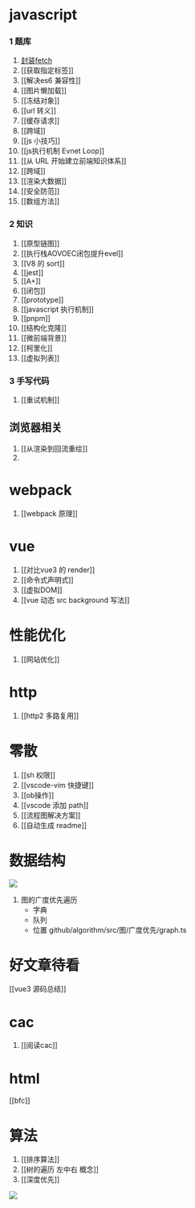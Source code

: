 # javascript
### 1 题库
1. [封装fetch](封装fetch.md)
2. [[获取指定标签]]
3. [[解决es6 兼容性]]
4. [[图片懒加载]]
5. [[冻结对象]]
6. [[url 转义]]
7. [[缓存请求]]
8. [[跨域]]
9. [[js 小技巧]]
10. [[js执行机制 Evnet Loop]]
11. [[从 URL 开始建立前端知识体系]]
13. [[跨域]]
14. [[渲染大数据]]
15. [[安全防范]]
16. [[数组方法]]


### 2 知识
1. [[原型链图]]
2. [[执行栈AOVOEC闭包提升evel]]
3. [[V8 的 sort]]
4. [[jest]]
5. [[A+]]
6. [[闭包]]
7. [[prototype]]
8. [[javascript 执行机制]]
9. [[pnpm]]
10. [[结构化克隆]]
11. [[微前端背景]]
12. [[柯里化]]
13. [[虚拟列表]]

### 3 手写代码
1. [[重试机制]]

## 浏览器相关
1. [[从渲染到回流重绘]]
2. 
# webpack
1. [[webpack 原理]]
# vue
1. [[对比vue3 的 render]]
2. [[命令式声明式]]
3. [[虚拟DOM]]
4. [[vue 动态 src background 写法]]

# 性能优化
1. [[网站优化]]

# http
1. [[http2 多路复用]]

# 零散
1. [[sh 权限]]
2. [[vscode-vim 快捷键]]
3. [[ob操作]]
4. [[vscode 添加 path]]
5. [[流程图解决方案]]
6. [[自动生成 readme]]

# 数据结构

![](数据结构与算法.xmind)
1. 图的广度优先遍历
	- 字典
	- 队列
	- 位置 github/algorithm/src/图/广度优先/graph.ts

# 好文章待看
[[vue3 源码总结]]

# cac
1. [[阅读cac]]

# html
[[bfc]]

# 算法
1. [[排序算法]]
2. [[树的遍历 左中右 概念]]
3. [[深度优先]]

![](Pasted%20image%2020220817154143.png)


